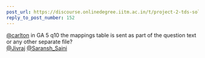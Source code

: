 ```yaml
---
post_url: https://discourse.onlinedegree.iitm.ac.in/t/project-2-tds-solver-discussion-thread/169029/153
reply_to_post_number: 152
---
```

[@carlton](/u/carlton) in GA 5 q10 the mappings table is sent as part of the question text or any other separate file?  
[@Jivraj](/u/jivraj) [@Saransh\_Saini](/u/saransh_saini)
